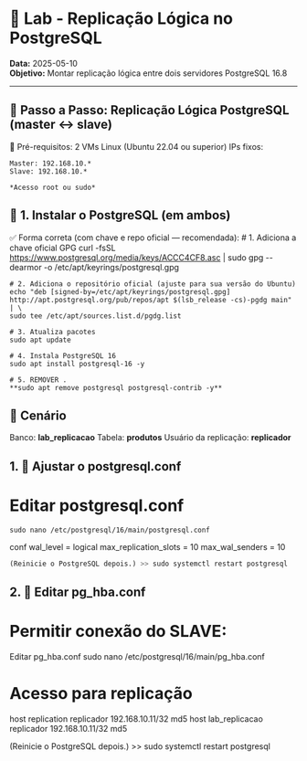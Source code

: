 # 🧪 Lab - Replicação Lógica no PostgreSQL

**Data:** 2025-05-10  
**Objetivo:** Montar replicação lógica entre dois servidores PostgreSQL 16.8

---
## 🚀 Passo a Passo: Replicação Lógica PostgreSQL (master ↔ slave)
🧱 Pré-requisitos:
    2 VMs Linux (Ubuntu 22.04 ou superior)
    IPs fixos:

    Master: 192.168.10.*
    Slave: 192.168.10.*

    *Acesso root ou sudo* 

## 🔧 1. Instalar o PostgreSQL (em ambos)
✅ Forma correta (com chave e repo oficial — recomendada):
    # 1. Adiciona a chave oficial GPG
    curl -fsSL https://www.postgresql.org/media/keys/ACCC4CF8.asc | sudo gpg --dearmor -o /etc/apt/keyrings/postgresql.gpg

    # 2. Adiciona o repositório oficial (ajuste para sua versão do Ubuntu)
    echo "deb [signed-by=/etc/apt/keyrings/postgresql.gpg] http://apt.postgresql.org/pub/repos/apt $(lsb_release -cs)-pgdg main" | \ 
    sudo tee /etc/apt/sources.list.d/pgdg.list

    # 3. Atualiza pacotes
    sudo apt update
     
    # 4. Instala PostgreSQL 16
    sudo apt install postgresql-16 -y

    # 5. REMOVER .
    **sudo apt remove postgresql postgresql-contrib -y**

## 📘 Cenário

Banco: **lab_replicacao**
Tabela: **produtos** 
Usuário da replicação: **replicador**

## 1. 🔧 Ajustar o postgresql.conf
 # Editar postgresql.conf
    sudo nano /etc/postgresql/16/main/postgresql.conf
conf
wal_level = logical
max_replication_slots = 10
max_wal_senders = 10

```python
(Reinicie o PostgreSQL depois.) >> sudo systemctl restart postgresql

```

## 2. 🔐 Editar pg_hba.conf
# Permitir conexão do SLAVE:
  Editar pg_hba.conf
  sudo nano /etc/postgresql/16/main/pg_hba.conf
# Acesso para replicação
host    replication     replicador     192.168.10.11/32     md5
host    lab_replicacao  replicador     192.168.10.11/32     md5

(Reinicie o PostgreSQL depois.) >> sudo systemctl restart postgresql